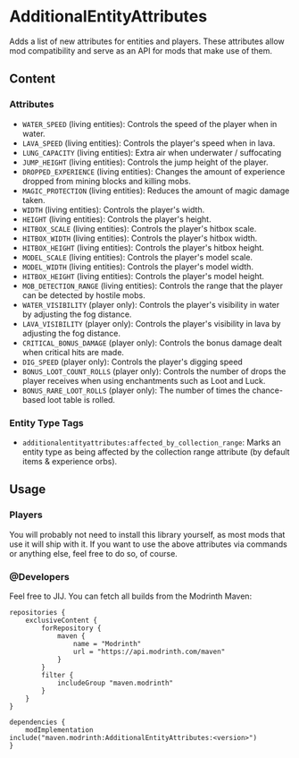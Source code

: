 # AdditionalEntityAttributes

Adds a list of new attributes for entities and players.
These attributes allow mod compatibility and serve as an API for mods that make use of them.

## Content

### Attributes
- `WATER_SPEED` (living entities): Controls the speed of the player when in water.
- `LAVA_SPEED` (living entities): Controls the player's speed when in lava.
- `LUNG_CAPACITY` (living entities): Extra air when underwater / suffocating
- `JUMP_HEIGHT` (living entities): Controls the jump height of the player.
- `DROPPED_EXPERIENCE` (living entities): Changes the amount of experience dropped from mining blocks and killing mobs.
- `MAGIC_PROTECTION` (living entities): Reduces the amount of magic damage taken.
- `WIDTH` (living entities): Controls the player's width.
- `HEIGHT` (living entities): Controls the player's height.
- `HITBOX_SCALE` (living entities): Controls the player's hitbox scale.
- `HITBOX_WIDTH` (living entities): Controls the player's hitbox width.
- `HITBOX_HEIGHT` (living entities): Controls the player's hitbox height.
- `MODEL_SCALE` (living entities): Controls the player's model scale.
- `MODEL_WIDTH` (living entities): Controls the player's model width.
- `HITBOX_HEIGHT` (living entities): Controls the player's model height.
- `MOB_DETECTION_RANGE` (living entities): Controls the range that the player can be detected by hostile mobs.
- `WATER_VISIBILITY` (player only): Controls the player's visibility in water by adjusting the fog distance.
- `LAVA_VISIBILITY` (player only): Controls the player's visibility in lava by adjusting the fog distance.
- `CRITICAL_BONUS_DAMAGE` (player only): Controls the bonus damage dealt when critical hits are made.
- `DIG_SPEED` (player only): Controls the player's digging speed
- `BONUS_LOOT_COUNT_ROLLS` (player only): Controls the number of drops the player receives when using enchantments such as Loot and Luck.
- `BONUS_RARE_LOOT_ROLLS` (player only): The number of times the chance-based loot table is rolled.


### Entity Type Tags

- `additionalentityattributes:affected_by_collection_range`: Marks an entity type as being affected by the collection range attribute (by default items & experience orbs).

## Usage

### Players
You will probably not need to install this library yourself, as most mods that use it will ship with it. If you want to use the above attributes via commands or anything else, feel free to do so, of course.

### @Developers
Feel free to JIJ.
You can fetch all builds from the Modrinth Maven:

```
repositories {
	exclusiveContent {
		forRepository {
			maven {
				name = "Modrinth"
				url = "https://api.modrinth.com/maven"
			}
		}
		filter {
			includeGroup "maven.modrinth"
		}
	}
}
```

```
dependencies {
	modImplementation include("maven.modrinth:AdditionalEntityAttributes:<version>")
}
```
